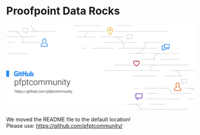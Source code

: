 # Proofpoint Data Rocks

![alt text](https://github.com/pfptcommunity/api/blob/main/README.jpg)

We moved the README file to the default location!
<br>
Please use:  https://github.com/pfptcommunity/ 
